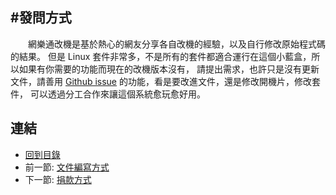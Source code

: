 #發問方式
---

　　網樂通改機是基於熱心的網友分享各自改機的經驗，以及自行修改原始程式碼的結果。
但是 Linux 套件非常多，不是所有的套件都適合運行在這個小藍盒，所以如果有你需要的功能而現在的改機版本沒有，
請提出需求，也許只是沒有更新文件，請善用 [Github issue][1] 的功能，看是要改進文件，還是修改開機片，修改套件，
可以透過分工合作來讓這個系統愈玩愈好用。

[1]: https://github.com/fuyuanli/nextvod-linux-manual/issues

## 連結

   * [回到目錄](<index.md>)
   * 前一節: [文件編寫方式](<01.01.md>)
   * 下一節: [捐款方式](<01.03.md>)

